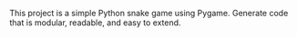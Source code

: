 <!-- Use this file to provide workspace-specific custom instructions to Copilot. For more details, visit https://code.visualstudio.com/docs/copilot/copilot-customization#_use-a-githubcopilotinstructionsmd-file -->
This project is a simple Python snake game using Pygame. Generate code that is modular, readable, and easy to extend.

